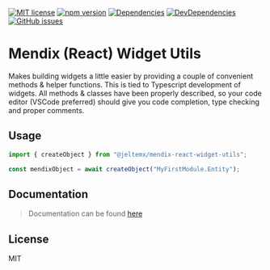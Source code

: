 [![MIT license](https://img.shields.io/badge/license-MIT-brightgreen.svg)](https://opensource.org/licenses/MIT)
[![npm version](https://badge.fury.io/js/%40jeltemx%2Fmendix-react-widget-utils.svg)](https://www.npmjs.com/package/@jeltemx/mendix-react-widget-utils)
[![Dependencies](https://david-dm.org/JelteMX/mendix-react-widget-utils.svg)](https://david-dm.org/JelteMX/mendix-react-widget-utils)
[![DevDependencies](https://david-dm.org/JelteMX/mendix-react-widget-utils/dev-status.svg)](https://david-dm.org/JelteMX/mendix-react-widget-utils?type=dev)
[![GitHub issues](https://img.shields.io/github/issues/JelteMX/mendix-react-widget-utils)](https://github.com/JelteMX/mendix-react-widget-utils/issues)

# Mendix (React) Widget Utils

Makes building widgets a little easier by providing a couple of convenient methods & helper functions. This is tied to Typescript development of widgets. All methods & classes have been properly described, so your code editor (VSCode preferred) should give you code completion, type checking and proper comments.

## Usage

```ts
import { createObject } from "@jeltemx/mendix-react-widget-utils";

const mendixObject = await createObject("MyFirstModule.Entity");
```

## Documentation

> Documentation can be found [here](https://jeltemx.github.io/mendix-react-widget-utils/)

## License

MIT
